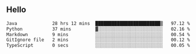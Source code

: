 ## Hello
<!--START_SECTION:waka-->

```txt
Java             28 hrs 12 mins  ████████████████████████▒   97.12 %
Python           37 mins         ▓░░░░░░░░░░░░░░░░░░░░░░░░   02.16 %
Markdown         9 mins          ░░░░░░░░░░░░░░░░░░░░░░░░░   00.54 %
GitIgnore file   2 mins          ░░░░░░░░░░░░░░░░░░░░░░░░░   00.12 %
TypeScript       0 secs          ░░░░░░░░░░░░░░░░░░░░░░░░░   00.05 %
```

<!--END_SECTION:waka-->
